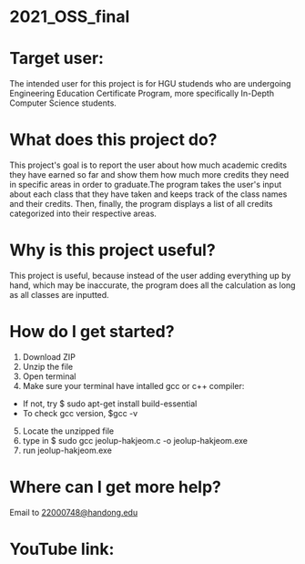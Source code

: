 # 2021_OSS_final

# Target user:
The intended user for this project is for HGU studends who are undergoing Engineering Education Certificate Program, more specifically In-Depth Computer Science students.

# What does this project do?
This project's goal is to report the user about how much academic credits they have earned so far and show them how much more credits they need in specific areas in order to graduate.The program takes the user's input about each class that they have taken and keeps track of the class names and their credits. Then, finally, the program displays a list of all credits categorized into their respective areas.

# Why is this project useful?
This project is useful, because instead of the user adding everything up by hand, which may be inaccurate, the program does all the calculation as long as all classes are inputted.

# How do I get started?
1. Download ZIP
2. Unzip the file
3. Open terminal
4. Make sure your terminal have intalled gcc or c++ compiler:
- If not, try $ sudo apt-get install build-essential
-  To check gcc version, $gcc -v
5. Locate the unzipped file
6. type in $ sudo gcc jeolup-hakjeom.c -o jeolup-hakjeom.exe
7. run jeolup-hakjeom.exe

# Where can I get more help?
Email to 22000748@handong.edu

# YouTube link:

